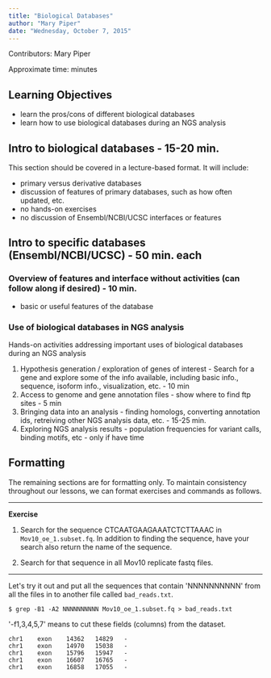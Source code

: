 ```yaml
---
title: "Biological Databases"
author: "Mary Piper"
date: "Wednesday, October 7, 2015"
---
```


Contributors: Mary Piper

Approximate time:  minutes

## Learning Objectives

* learn the pros/cons of different biological databases
* learn how to use biological databases during an NGS analysis

## Intro to biological databases - 15-20 min.

This section should be covered in a lecture-based format. It will include:

- primary versus derivative databases
- discussion of features of primary databases, such as how often updated, etc.
- no hands-on exercises
- no discussion of Ensembl/NCBI/UCSC interfaces or features


## Intro to specific databases (Ensembl/NCBI/UCSC) - 50 min. each

### Overview of features and interface without activities (can follow along if desired) - 10 min.
- basic or useful features of the database

### Use of biological databases in NGS analysis
Hands-on activities addressing important uses of biological databases during an NGS analysis

1. Hypothesis generation / exploration of genes of interest - Search for a gene and explore some of the info available, including basic info., sequence, isoform info., visualization, etc. - 10 min
2. Access to genome and gene annotation files - show where to find ftp sites - 5 min
3. Bringing data into an analysis - finding homologs, converting annotation ids, retreiving other NGS analysis data, etc. - 15-25 min.
4. Exploring NGS analysis results - population frequencies for variant calls, binding motifs, etc - only if have time


## Formatting	
The remaining sections are for formatting only. To maintain consistency throughout our lessons, we can format exercises and commands as follows.	

****
**Exercise**

1) Search for the sequence CTCAATGAAGAAATCTCTTAAAC in `Mov10_oe_1.subset.fq`.
In addition to finding the sequence, have your search also return
the name of the sequence.

2) Search for that sequence in all Mov10 replicate fastq files.
****

Let's try it out and put all the sequences that contain 'NNNNNNNNNN'
from all the files in to another file called `bad_reads.txt`.

`$ grep -B1 -A2 NNNNNNNNNN Mov10_oe_1.subset.fq > bad_reads.txt`
   
'-f1,3,4,5,7' means to cut these fields (columns) from the dataset.  

	chr1	exon	14362	14829	-
	chr1	exon	14970	15038	-
	chr1	exon	15796	15947	-
	chr1	exon	16607	16765	-
	chr1	exon	16858	17055	-


